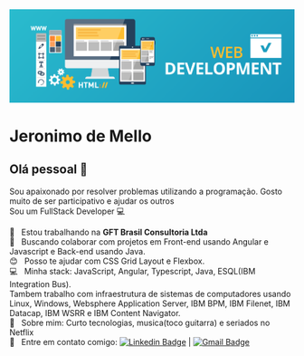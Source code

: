 <img width="auto" src="https://github.com/Jere201086/Jere201086/blob/master/banner-web-development.png">


# Jeronimo de Mello

## Olá pessoal 👋
Sou apaixonado por resolver problemas utilizando a programação. Gosto muito de ser participativo e ajudar os outros
 <br/>Sou um FullStack Developer :computer:

 :rocket:  &nbsp; Estou trabalhando na **GFT Brasil Consultoria Ltda**
 <br/> :purple_heart: &nbsp; Buscando colaborar com projetos em Front-end usando Angular e Javascript e Back-end usando Java.
 <br/> :blush: &nbsp; Posso te ajudar com CSS Grid Layout e Flexbox.
 <br/> :computer: &nbsp; Minha stack: JavaScript, Angular, Typescript, Java, ESQL(IBM Integration Bus).
 <br/> Tambem trabalho com infraestrutura de sistemas de computadores usando Linux, Windows, Websphere Application Server, IBM BPM, IBM Filenet, IBM Datacap, IBM WSRR e IBM Content Navigator. 
 <br/> 💬  &nbsp; Sobre mim: Curto tecnologias, musica(toco guitarra) e seriados no Netflix
 <br/> :email: &nbsp; Entre em contato comigo: [![Linkedin Badge](https://img.shields.io/badge/-Jeronimo%20de%20Mello-blue?style=flat-square&logo=Linkedin&logoColor=white&link=https://www.linkedin.com/in/jeronimo-de-mello-393804124/)](https://www.linkedin.com/in/jeronimo-de-mello-393804124/) 
| 
[![Gmail Badge](https://img.shields.io/badge/-jeronimolider%40gmail.com-c14438?style=flat-square&logo=Gmail&logoColor=white&link=mailto:tgmarinho@gmail.com)](mailto:jeronimolider@gmail.com)
